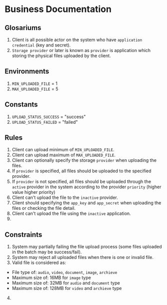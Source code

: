 # Business Documentation

## Glosariums
1. Client is all possible actor on the system who have `application credential` (key and secret).
2. `Storage provider` or later is known as `provider` is application which storing the physical files uploaded by the client.

## Environments
1. `MIN_UPLOADED_FILE` = 1
2. `MAX_UPLOADED_FILE` = 5

## Constants
1. `UPLOAD_STATUS_SUCCESS` = "success"
2. `UPLOAD_STATUS_FAILED` = "failed"

## Rules
1. Client can upload minimum of `MIN_UPLOADED_FILE`.
2. Client can upload maximum of `MAX_UPLOADED_FILE`.
3. Client can optionally specify the storage `provider` when uploading the files.
4. If `provider` is specified, all files should be uploaded to the specified provider.
5. If `provider` is not specified, all files should be uploaded through the `active` provider in the system according to the provider `priority` (higher value higher priority)
6. Client can't upload the file to the `inactive` provider.
7. Client should specifying the `app_key` and `app_secret` when uploading the files or checking the file detail.
8. Client can't upload the file using the `inactive` application.
9. 

## Constraints
1. System may partially failing the file upload process (some files uploaded in the batch may be success/fail).
2. System may reject all uploaded files when there is one or invalid file.
3. Valid file is considered as:
- File type of: `audio`, `video`, `document`, `image`, `archieve`
- Maximum size of: 16MB for `image` type
- Maximum size of: 32MB for `audio` and `document` type
- Maximum size of: 128MB for `video` and `archieve` type
4. 